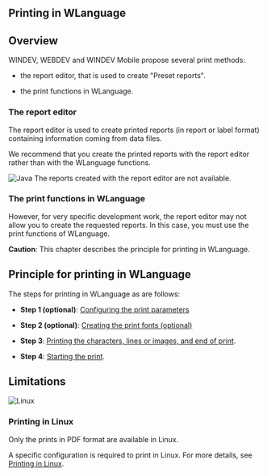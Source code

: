 
## Printing in WLanguage
			



<a name="NOTE1"></a>
<a name="NOTE1_1"></a>


## Overview
<a name="overview_ELTTEXTE000195"></a>
WINDEV, WEBDEV and WINDEV Mobile propose several print methods:

- the report editor, that is used to create "Preset reports".

- the print functions in WLanguage.





### The report editor
<a name="the_report_editor_ELTPARAGRAPHE000017"></a>

The report editor is used to create printed reports (in report or label format) containing information coming from data files.

We recommend that you create the printed reports with the report editor rather than with the WLanguage functions.

![Java](https://doc.pcsoft.fr/ext/images/us/JAVA.png) The reports created with the report editor are not available.


### The print functions in WLanguage
<a name="the_print_functions_wlanguage_ELTPARAGRAPHE000028"></a>

However, for very specific development work, the report editor may not allow you to create  the requested reports. In this case, you must use the print functions of WLanguage.

**Caution**: This chapter describes the principle for printing in WLanguage.



<a name="NOTE2"></a>
<a name="NOTE2_1"></a>


## Principle for printing in WLanguage
<a name="principle_for_printing_wlanguage_ELTTEXTE000231"></a>
The steps for printing in WLanguage as are follows:

- **Step 1 (optional)**: [Configuring the print parameters](../WDLang5/3046037.md)

- **Step 2 (optional)**: [Creating the print fonts (optional)](../WDLang5/3046026.md)

- **Step 3**: [Printing the characters, lines or images, and end of print](../WDLang5/3046049.md).

- **Step 4**: [Starting the print](../WDLang5/3046058.md).




<a name="NOTE3"></a>
<a name="NOTE3_1"></a>


## Limitations
<a name="limitations_ELTTEXTE000255"></a>
<a name="NOTE3_3"></a>
![Linux](https://doc.pcsoft.fr/ext/images/us/LX.png) 

### Printing in Linux
<a name="printing_linux_ELTPARAGRAPHE000093"></a>

Only the prints in PDF format are available in Linux. 

A specific configuration is required to print in Linux. For more details, see [Printing in Linux](../Editeurs/9000078.md). 
<a name="NOTE3_4"></a>
<a name="NOTE3_5"></a>




